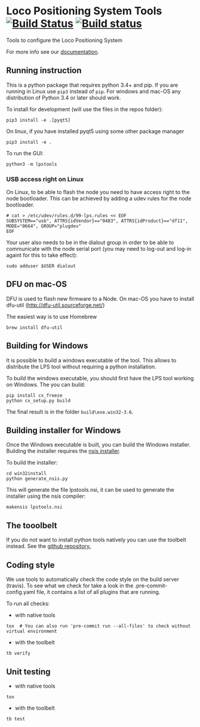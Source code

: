 # Loco Positioning System Tools [![Build Status](https://api.travis-ci.org/bitcraze/lps-tools.svg?branch=master)](https://api.travis-ci.org/bitcraze/lps-tools.svg?branch=master) [![Build status](https://ci.appveyor.com/api/projects/status/dnko8ka5owq07cul?svg=true)](https://ci.appveyor.com/project/bitcraze/lps-tools)

Tools to configure the Loco Positioning System

For more info see our [documentation](https://www.bitcraze.io/documentation/repository/lps-node-firmware/master/).

## Running instruction

This is a python package that requires python 3.4+ and pip. If you are running
in Linux use ```pip3``` instead of ```pip```. For windows and mac-OS any
distribution of Python 3.4 or later should work.

To install for development (will use the files in the repos folder):
```
pip3 install -e .[pyqt5]
```

On linux, if you have installed pyqt5 using some other package manager
```
pip3 install -e .
```

To run the GUI:
```
python3 -m lpstools
```

### USB access right on Linux

On Linux, to be able to flash the node you need to have access right to the node bootloader. This can be achieved by adding a udev rules for the node bootloader.
```
# cat > /etc/udev/rules.d/99-lps.rules << EOF
SUBSYSTEM=="usb", ATTRS{idVendor}=="0483", ATTRS{idProduct}=="df11", MODE="0664", GROUP="plugdev"
EOF
```
Your user also needs to be in the dialout group in order to be able to communicate with the node serial port (you may need to log-out and log-in againt for this to take effect):
```
sudo adduser $USER dialout
```

## DFU on mac-OS

DFU is used to flash new firmware to a Node. On mac-OS you have to install dfu-util (http://dfu-util.sourceforge.net/)

The easiest way is to use Homebrew

```
brew install dfu-util
```


## Building for Windows

It is possible to build a windows executable of the tool. This allows to
distribute the LPS tool without requiring a python installation.

To build the windows executable, you should first have the LPS tool working
on Windows. The you can build:
```
pip install cx_freeze
python cx_setup.py build
```

The final result is in the folder ```build\exe.win32-3.6```.

## Building installer for Windows

Once the Windows executable is built, you can build the Windows installer.
Building the installer requires the [nsis installer](http://nsis.sourceforge.net/Main_Page).

To build the installer:
```
cd win32install
python generate_nsis.py
```

This will generate the file lpstools.nsi, it can be used to generate the
installer using the nsis compiler:
```
makensis lpstools.nsi
```

## The tooolbelt

If you do not want to install python tools natively you can use the toolbelt
instead. See the [github repository.](https://github.com/bitcraze/toolbelt)

## Coding style

We use tools to automatically check the code style on the build server
(travis). To see what we check for take a look in the .pre-commit-config.yaml
file, it contains a list of all plugins that are running.

To run all checks:

* with native tools
```
tox  # You can also run 'pre-commit run --all-files' to check without virtual environment
```

* with the toolbelt
```
tb verify
```

## Unit testing

* with native tools
```
tox
```

* with the toolbelt
```
tb test
```
